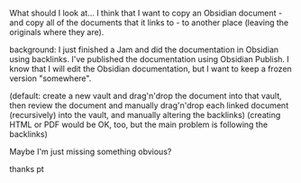 What should I look at...  I think that I want to copy an Obsidian document - and copy all of the documents that it links to - to another place (leaving the originals where they are).

background: I just finished a Jam and did the documentation in Obsidian using backlinks.  I've published the documentation using Obsidian Publish.  I know that I will edit the Obsidian documentation, but I want to keep a frozen version "somewhere".

(default: create a new vault and drag'n'drop the document into that vault, then review the document and manually drag'n'drop each linked document (recursively) into the vault, and manually altering the backlinks) (creating HTML or PDF would be OK, too, but the main problem is following the backlinks)

Maybe I'm just missing something obvious?

thanks
pt
